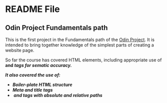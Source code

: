 # README File

## Odin Project Fundamentals path

This is the first project in the Fundamentals path of the [Odin Project](https://www.theodinproject.com).
It is intended to bring together knowledge of the simplest parts of creating a website page.

So far the course has covered HTML elements, including appropriate use of *<strong>* and _<em>_ tags for sematic accuracy.

It also covered the use of:
* Boiler-plate HTML structure
* Meta and title tags
* <img> and <a> tags with absolute and relative paths


